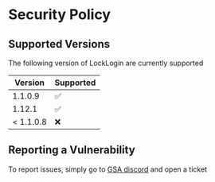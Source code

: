 # Security Policy

## Supported Versions

The following version of LockLogin are
currently supported

| Version   | Supported          |
| -------   | ------------------ |
| 1.1.0.9   | :white_check_mark: |
| 1.12.1    | :white_check_mark: |
| < 1.1.0.8 | :x:                |

## Reporting a Vulnerability

To report issues, simply go to [GSA discord](https://discord.gg/jRFfsdxnJR) and open a ticket
